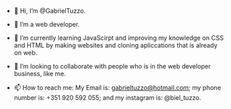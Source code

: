 - 👋 Hi, I’m @GabrielTuzzo.

- 👀 I’m a web developer.

- 🌱 I’m currently learning JavaScirpt and improving my knowledge on CSS and HTML by making websites and cloning apliccations that is already on web.

- 💞️ I’m looking to collaborate with people who is in the web developer business, like me. 

- 📫 How to reach me: My Email is: gabrieltuzzo@hotmail.com; my phone number is: +351 920 592 055; and my instagram is: @biel_tuzzo.

<!---
GabrielTuzzo/GabrielTuzzo is a ✨ special ✨ repository because its `README.md` (this file) appears on your GitHub profile.
You can click the Preview link to take a look at your changes.
--->
